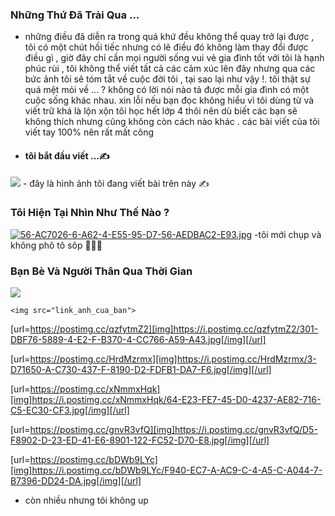 ### Những Thứ Đã Trải Qua ...

- những điều đã diễn ra trong quá khứ đều không thể quay trở lại được , tôi có một chút hối tiếc nhưng có lẽ điều đó không làm thay đổi được điều gì , giờ đây chỉ cần mọi người sống vui vẻ gia đình tốt với tôi là hạnh phúc rùi , tôi không thể viết tất cả các cảm xúc lên đây nhưng qua các bức ảnh tôi sẽ tóm tắt về cuộc đời tôi , tại sao lại như vậy !. tôi thật sự quá mệt mỏi về ... ? không có lời nói nào tả được mỗi gia đình có một cuộc sống khác nhau. xin lỗi nếu bạn đọc không hiểu vì tôi dùng từ và viết trữ khá là lộn xộn tôi học hết lớp 4 thôi nên dù biết các bạn sẽ không thích  nhưng cũng không còn cách nào khác . các bài viết của tôi viết tay 100% nên rất mất công
- 
  #### tôi bắt đầu viết ...✍️
<img src="https://i.postimg.cc/vBCCKkvn/F6-DDA1-E4-8-E95-44-E2-B003-F3390-ED61418.jpg">
 - đây là hình ảnh tôi đang viết bài trên này ✍

 ### Tôi Hiện Tại Nhìn Như Thế Nào ?
  [![56-AC7026-6-A62-4-E55-95-D7-56-AEDBAC2-E93.jpg](https://i.postimg.cc/VNh1X3Fy/56-AC7026-6-A62-4-E55-95-D7-56-AEDBAC2-E93.jpg)](https://postimg.cc/DW1tTpD5)
  -tôi mới chụp và không phô tô sôp 👨🏻‍💻
  
### Bạn Bè Và Người Thân Qua Thời Gian 

   <img src="https://i.postimg.cc/rzR5w6g8/2-FA06837-7-C21-4060-A466-D49-A07-D985-C9.jpg">
   
    <img src="link_anh_cua_ban">

[url=https://postimg.cc/qzfytmZ2][img]https://i.postimg.cc/qzfytmZ2/301-DBF76-5889-4-E2-F-B370-4-CC766-A59-A43.jpg[/img][/url]

[url=https://postimg.cc/HrdMzrmx][img]https://i.postimg.cc/HrdMzrmx/3-D71650-A-C730-437-F-8190-D2-FDFB1-DA7-F6.jpg[/img][/url]

[url=https://postimg.cc/xNmmxHqk][img]https://i.postimg.cc/xNmmxHqk/64-E23-FE7-45-D0-4237-AE82-716-C5-EC30-CF3.jpg[/img][/url]

[url=https://postimg.cc/gnvR3vfQ][img]https://i.postimg.cc/gnvR3vfQ/D5-F8902-D-23-ED-41-E6-8901-122-FC52-D70-E8.jpg[/img][/url]

[url=https://postimg.cc/bDWb9LYc][img]https://i.postimg.cc/bDWb9LYc/F940-EC7-A-AC9-C-4-A5-C-A044-7-B7396-DD24-DA.jpg[/img][/url]
- còn nhiều nhưng tôi không up 
